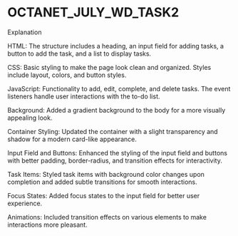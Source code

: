 # OCTANET_JULY_WD_TASK2

Explanation

HTML: The structure includes a heading, an input field for adding tasks, a button to add the task, and a list to display tasks.

CSS: Basic styling to make the page look clean and organized. Styles include layout, colors, and button styles.

JavaScript: Functionality to add, edit, complete, and delete tasks. The event listeners handle user interactions with the to-do list.

Background: Added a gradient background to the body for a more visually appealing look.

Container Styling: Updated the container with a slight transparency and shadow for a modern card-like appearance.

Input Field and Buttons: Enhanced the styling of the input field and buttons with better padding, border-radius, and transition effects for interactivity.

Task Items: Styled task items with background color changes upon completion and added subtle transitions for smooth interactions.

Focus States: Added focus states to the input field for better user experience.

Animations: Included transition effects on various elements to make interactions more pleasant.
